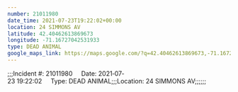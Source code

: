 ```yaml
---
number: 21011980
date_time: 2021-07-23T19:22:02+00:00
location: 24 SIMMONS AV
latitude: 42.40462613869673
longitude: -71.16727042531933
type: DEAD ANIMAL
google_maps_link: https://maps.google.com/?q=42.40462613869673,-71.16727042531933
---
```


;;;Incident #: 21011980     Date: 2021‐07‐23 19:22:02     Type: DEAD ANIMAL;;;Location: 24 SIMMONS AV;;;;;;
